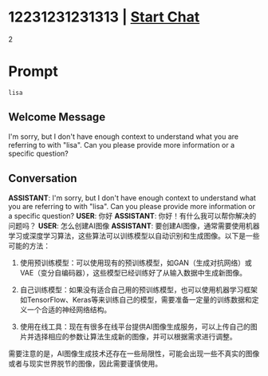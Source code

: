 

# 12231231231313 | [Start Chat](https://gptcall.net/chat.html?data=%7B%22contact%22%3A%7B%22id%22%3A%22oxYeUJxqzg2OU8Fz2re8r%22%2C%22flow%22%3Atrue%7D%7D)
2

# Prompt

```
lisa
```

## Welcome Message
I'm sorry, but I don't have enough context to understand what you are referring to with "lisa". Can you please provide more information or a specific question?

## Conversation

**ASSISTANT**: I'm sorry, but I don't have enough context to understand what you are referring to with "lisa". Can you please provide more information or a specific question?
**USER**: 你好
**ASSISTANT**: 你好！有什么我可以帮你解决的问题吗？
**USER**: 怎么创建AI图像
**ASSISTANT**: 要创建AI图像，通常需要使用机器学习或深度学习算法，这些算法可以训练模型以自动识别和生成图像。以下是一些可能的方法：



1. 使用预训练模型：可以使用现有的预训练模型，如GAN（生成对抗网络）或VAE（变分自编码器），这些模型已经训练好了从输入数据中生成新图像。



2. 自己训练模型：如果没有适合自己用的预训练模型，也可以使用机器学习框架如TensorFlow、Keras等来训练自己的模型，需要准备一定量的训练数据和定义一个合适的神经网络结构。



3. 使用在线工具：现在有很多在线平台提供AI图像生成服务，可以上传自己的图片并选择相应的参数让算法生成新的图像，并可以根据需求进行调整。



需要注意的是，AI图像生成技术还存在一些局限性，可能会出现一些不真实的图像或者与现实世界脱节的图像，因此需要谨慎使用。

